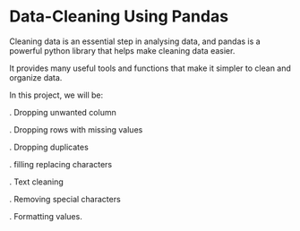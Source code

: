# Data-Cleaning Using Pandas

Cleaning data is an essential step in analysing data, and pandas is a powerful python library that helps make cleaning data easier.

It provides many useful tools and functions that make it simpler to clean and organize data.

In this project, we will be:

. Dropping unwanted column

. Dropping rows with missing values

. Dropping duplicates

. filling replacing characters

. Text cleaning

. Removing special characters

. Formatting values.



